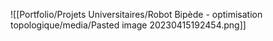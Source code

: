 ![[Portfolio/Projets Universitaires/Robot Bipède - optimisation topologique/media/Pasted image 20230415192454.png]]